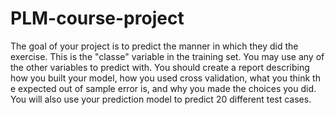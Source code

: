 # PLM-course-project
The goal of your project is to predict the manner in which they did the
exercise. This is the "classe" variable in the training set. You may use any of
the other variables to predict with. You should create a report describing
how you built your model, how you used cross validation, what you think the
expected out of sample error is, and why you made the choices you did.
You will also use your prediction model to predict 20 different test cases.
